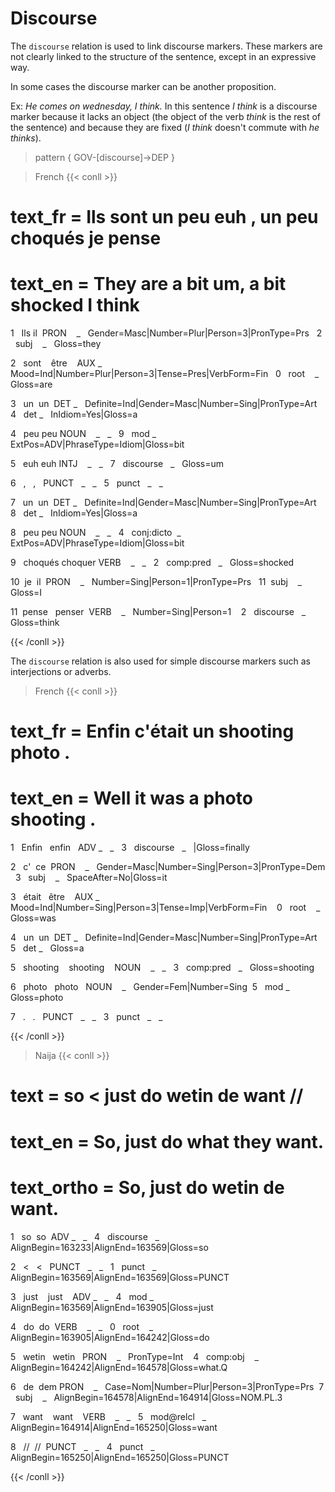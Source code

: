 # Discourse
The `discourse` relation is used to link discourse markers. These markers are not clearly linked to the structure of the sentence, except in an expressive way.

In some cases the discourse marker can be another proposition.

Ex: *He comes on wednesday, I think.* In this sentence *I think* is a discourse marker because it lacks an object (the object of the verb *think* is the rest of the sentence) and because they are fixed (*I think* doesn't commute with *he thinks*).


> pattern { GOV-[discourse]->DEP }
  
> French
{{< conll >}}

# text_fr = Ils sont un peu euh , un peu choqués je pense

# text_en = They are a bit um, a bit shocked I think

1   Ils il  PRON    _   Gender=Masc|Number=Plur|Person=3|PronType=Prs   2   subj    _   Gloss=they

2   sont    être    AUX _   Mood=Ind|Number=Plur|Person=3|Tense=Pres|VerbForm=Fin   0   root    _   Gloss=are

3   un  un  DET _   Definite=Ind|Gender=Masc|Number=Sing|PronType=Art   4   det _   InIdiom=Yes|Gloss=a

4   peu peu NOUN    _   _   9   mod _   ExtPos=ADV|PhraseType=Idiom|Gloss=bit

5   euh euh INTJ    _   _   7   discourse   _   Gloss=um

6   ,   ,   PUNCT   _   _   5   punct   _   _

7   un  un  DET _   Definite=Ind|Gender=Masc|Number=Sing|PronType=Art   8   det _   InIdiom=Yes|Gloss=a

8   peu peu NOUN    _   _   4   conj:dicto  _   ExtPos=ADV|PhraseType=Idiom|Gloss=bit

9   choqués choquer VERB    _   _   2   comp:pred   _   Gloss=shocked

10  je  il  PRON    _   Number=Sing|Person=1|PronType=Prs   11  subj    _   Gloss=I

11  pense   penser  VERB    _   Number=Sing|Person=1    2   discourse   _   Gloss=think

{{< /conll >}}
  

The `discourse` relation is also used for simple discourse markers such as interjections or adverbs.

  

> French
{{< conll >}}

# text_fr = Enfin c'était un shooting photo .

# text_en = Well it was a photo shooting .

1   Enfin   enfin   ADV _   _   3   discourse   _   |Gloss=finally

2   c'  ce  PRON    _   Gender=Masc|Number=Sing|Person=3|PronType=Dem   3   subj    _   SpaceAfter=No|Gloss=it

3   était   être    AUX _   Mood=Ind|Number=Sing|Person=3|Tense=Imp|VerbForm=Fin    0   root    _   Gloss=was

4   un  un  DET _   Definite=Ind|Gender=Masc|Number=Sing|PronType=Art   5   det _   Gloss=a

5   shooting    shooting    NOUN    _   _   3   comp:pred   _   Gloss=shooting

6   photo   photo   NOUN    _   Gender=Fem|Number=Sing  5   mod _   Gloss=photo

7   .   .   PUNCT   _   _   3   punct   _   _

{{< /conll >}}

> Naija
{{< conll >}}

# text = so < just do wetin de want //

# text_en = So, just do what they want.

# text_ortho = So, just do wetin de want.

1   so  so  ADV _   _   4   discourse   _   AlignBegin=163233|AlignEnd=163569|Gloss=so

2   <   <   PUNCT   _   _   1   punct   _   AlignBegin=163569|AlignEnd=163569|Gloss=PUNCT

3   just    just    ADV _   _   4   mod _   AlignBegin=163569|AlignEnd=163905|Gloss=just

4   do  do  VERB    _   _   0   root    _   AlignBegin=163905|AlignEnd=164242|Gloss=do

5   wetin   wetin   PRON    _   PronType=Int    4   comp:obj    _   AlignBegin=164242|AlignEnd=164578|Gloss=what.Q

6   de  dem PRON    _   Case=Nom|Number=Plur|Person=3|PronType=Prs  7   subj    _   AlignBegin=164578|AlignEnd=164914|Gloss=NOM.PL.3

7   want    want    VERB    _   _   5   mod@relcl   _   AlignBegin=164914|AlignEnd=165250|Gloss=want

8   //  //  PUNCT   _   _   4   punct   _   AlignBegin=165250|AlignEnd=165250|Gloss=PUNCT

{{< /conll >}}

